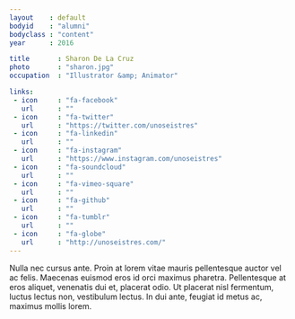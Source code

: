 ```yaml
---
layout    : default
bodyid    : "alumni"
bodyclass : "content"
year      : 2016

title       : Sharon De La Cruz
photo       : "sharon.jpg"
occupation  : "Illustrator &amp; Animator"

links:
 - icon     : "fa-facebook"
   url      : ""
 - icon     : "fa-twitter"
   url      : "https://twitter.com/unoseistres"
 - icon     : "fa-linkedin"
   url      : ""
 - icon     : "fa-instagram"
   url      : "https://www.instagram.com/unoseistres"
 - icon     : "fa-soundcloud"
   url      : ""
 - icon     : "fa-vimeo-square"
   url      : ""
 - icon     : "fa-github"
   url      : ""
 - icon     : "fa-tumblr"
   url      : ""
 - icon     : "fa-globe"
   url      : "http://unoseistres.com/"
---
```


Nulla nec cursus ante. Proin at lorem vitae mauris pellentesque auctor vel ac felis. Maecenas euismod eros id orci maximus pharetra. Pellentesque at eros aliquet, venenatis dui et, placerat odio. Ut placerat nisl fermentum, luctus lectus non, vestibulum lectus. In dui ante, feugiat id metus ac, maximus mollis lorem.